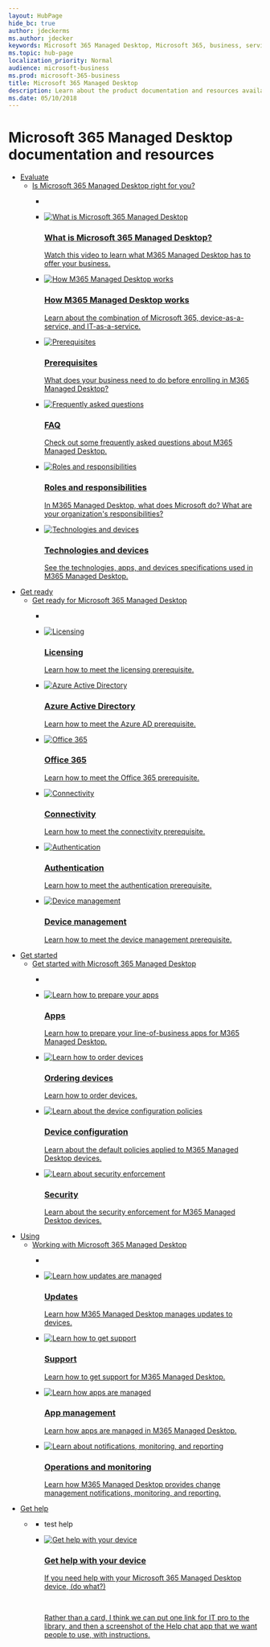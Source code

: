```yaml
---
layout: HubPage
hide_bc: true
author: jdeckerms
ms.author: jdecker
keywords: Microsoft 365 Managed Desktop, Microsoft 365, business, service, documentation, docs, documentation, technical information
ms.topic: hub-page
localization_priority: Normal
audience: microsoft-business
ms.prod: microsoft-365-business 
title: Microsoft 365 Managed Desktop
description: Learn about the product documentation and resources available for Microsoft 365 Managed Desktop.
ms.date: 05/10/2018
---
```

<div id="main" class="v2">
    <div class="container">
        <h1>Microsoft 365 Managed Desktop documentation and resources </h1>
        <ul class="pivots">
            <li>
                <a href="#eval">Evaluate</a>
                <ul id="eval">
                    <li>
                        <a data-default="true" href="#eval-1">Is Microsoft 365 Managed Desktop right for you?</a>
                        <ul id="eval-1" class="cardsC">
                            <li class="fullSpan">
                                <div class="container intro">
                                    <p></p>
                                </div>
                            </li>
                            <li>
                                <a href="https://review.docs.microsoft.com/microsoft-365/managed-desktop/intro/?branch=mswaas" target="_blank">
                                    <div class="cardSize">
                                        <div class="cardPadding">
                                            <div class="card">
                                                <div class="cardImageOuter">
                                                    <div class="cardImage bgdAccent1">
                                                        <img src="images/icon-video.svg" alt="What is Microsoft 365 Managed Desktop" />
                                                    </div>
                                                </div>
                                                <div class="cardText">
                                                    <h3>What is Microsoft 365 Managed Desktop?</h3>
                                                    <p>Watch this video to learn what M365 Managed Desktop has to offer your business.</p>
                                                </div>
                                            </div>
                                        </div>
                                    </div>
                                </a>
                            </li>
                            <li>
                                <a href="https://review.docs.microsoft.com/microsoft-365/managed-desktop/intro/how-managed-desktop-works" target="_blank">
                                    <div class="cardSize">
                                        <div class="cardPadding">
                                            <div class="card">
                                                <div class="cardImageOuter">
                                                    <div class="cardImage bgdAccent1">
                                                        <img src="images/bcs-partner-policies-set-device-config-1.svg" alt="How M365 Managed Desktop works" />
                                                    </div>
                                                </div>
                                                <div class="cardText">
                                                    <h3>How M365 Managed Desktop works</h3>
                                                    <p>Learn about the combination of Microsoft 365, device-as-a-service, and IT-as-a-service.</p>
                                                </div>
                                            </div>
                                        </div>
                                    </div>
                                </a>
                            </li>
                            <li>
                                <a href="https://review.docs.microsoft.com/microsoft-365/managed-desktop/intro/prerequisites" target="_blank">
                                    <div class="cardSize">
                                        <div class="cardPadding">
                                            <div class="card">
                                                <div class="cardImageOuter">
                                                    <div class="cardImage bgdAccent1">
                                                        <img src="images/bcs-partner-advanced-management-settings-8.svg" alt="Prerequisites" />
                                                    </div>
                                                </div>
                                                <div class="cardText">
                                                    <h3>Prerequisites</h3>
                                                    <p>What does your business need to do before enrolling in M365 Managed Desktop?</p>
                                                </div>
                                            </div>
                                        </div>
                                    </div>
                                </a>
                            </li>
                            <li>
                                <a href="https://review.docs.microsoft.com/microsoft-365/managed-desktop/intro/faq" target="_blank">
                                    <div class="cardSize">
                                        <div class="cardPadding">
                                            <div class="card">
                                                <div class="cardImageOuter">
                                                    <div class="cardImage bgdAccent1">
                                                        <img src="images/bcs-partner-advanced-management-faq-2.svg" alt="Frequently asked questions" />
                                                    </div>
                                                </div>
                                                <div class="cardText">
                                                    <h3>FAQ</h3>
                                                    <p>Check out some frequently asked questions about M365 Managed Desktop.</p>
                                                </div>
                                            </div>
                                        </div>
                                    </div>
                                </a>
                            </li>
                             <li>
                                <a href="https://review.docs.microsoft.com/microsoft-365/managed-desktop/intro/roles-and-responsibilities" target="_blank">
                                    <div class="cardSize">
                                        <div class="cardPadding">
                                            <div class="card">
                                                <div class="cardImageOuter">
                                                    <div class="cardImage bgdAccent1">
                                                        <img src="images/bcs-partner-advanced-management-learn-about-1.svg" alt="Roles and responsibilities" />
                                                    </div>
                                                </div>
                                                <div class="cardText">
                                                    <h3>Roles and responsibilities</h3>
                                                    <p>In M365 Managed Desktop, what does Microsoft do? What are your organization's responsibilities?</p>
                                                </div>
                                            </div>
                                        </div>
                                    </div>
                                </a>
                            </li> 
                            <li>
                                <a href="https://review.docs.microsoft.com/microsoft-365/managed-desktop/intro/technologies-and-devices" target="_blank">
                                    <div class="cardSize">
                                        <div class="cardPadding">
                                            <div class="card">
                                                <div class="cardImageOuter">
                                                    <div class="cardImage bgdAccent1">
                                                        <img src="images/bcs-partner-advanced-management-install-4.svg" alt="Technologies and devices" />
                                                    </div>
                                                </div>
                                                <div class="cardText">
                                                    <h3>Technologies and devices</h3>
                                                    <p>See the technologies, apps, and devices specifications used in M365 Managed Desktop.</p>
                                                </div>
                                            </div>
                                        </div>
                                    </div>
                                </a>
                            </li>
                        </ul>
                    </li>
                </ul>
            </li>
            <li>
                <a href="#get-ready">Get ready</a>
                <ul id="get-ready">
                      <li>
                        <a data-default="true" href="#ready-1">Get ready for Microsoft 365 Managed Desktop</a>
                        <ul id="ready-1" class="cardsC">
                            <li class="fullSpan">
                                <div class="container intro">
                                    <p></p>
                                </div>
                            </li>
                            <li>
                                <a href="https://review.docs.microsoft.com/microsoft-365/managed-desktop/get-ready/?branch=mswaas" target="_blank">
                                    <div class="cardSize">
                                        <div class="cardPadding">
                                            <div class="card">
                                                <div class="cardImageOuter">
                                                    <div class="cardImage bgdAccent1">
                                                        <img src="images/bcs-partner-advanced-management-faq-2.svg" alt="Licensing" />
                                                    </div>
                                                </div>
                                                <div class="cardText">
                                                    <h3>Licensing</h3>
                                                    <p>Learn how to meet the licensing prerequisite.</p>
                                                </div>
                                            </div>
                                        </div>
                                    </div>
                                </a>
                            </li>
                            <li>
                                <a href="https://review.docs.microsoft.com/microsoft-365/managed-desktop/get-ready/?branch=mswaas" target="_blank">
                                    <div class="cardSize">
                                        <div class="cardPadding">
                                            <div class="card">
                                                <div class="cardImageOuter">
                                                    <div class="cardImage bgdAccent1">
                                                        <img src="images/bcs-partner-advanced-management-add-domain-2.svg" alt="Azure Active Directory" />
                                                    </div>
                                                </div>
                                                <div class="cardText">
                                                    <h3>Azure Active Directory</h3>
                                                    <p>Learn how to meet the Azure AD prerequisite.</p>
                                                </div>
                                            </div>
                                        </div>
                                    </div>
                                </a>
                            </li><li>
                                <a href="https://review.docs.microsoft.com/microsoft-365/managed-desktop/get-ready/?branch=mswaas" target="_blank">
                                    <div class="cardSize">
                                        <div class="cardPadding">
                                            <div class="card">
                                                <div class="cardImageOuter">
                                                    <div class="cardImage bgdAccent1">
                                                        <img src="images/bcs-partner-office-migration-1.svg" alt="Office 365" />
                                                    </div>
                                                </div>
                                                <div class="cardText">
                                                    <h3>Office 365</h3>
                                                    <p>Learn how to meet the Office 365 prerequisite.</p>
                                                </div>
                                            </div>
                                        </div>
                                    </div>
                                </a>
                            </li><li>
                                <a href="https://review.docs.microsoft.com/microsoft-365/managed-desktop/get-ready/?branch=mswaas" target="_blank">
                                    <div class="cardSize">
                                        <div class="cardPadding">
                                            <div class="card">
                                                <div class="cardImageOuter">
                                                    <div class="cardImage bgdAccent1">
                                                        <img src="images/bcs-partner-advanced-management-intune-1.svg" alt="Connectivity" />
                                                    </div>
                                                </div>
                                                <div class="cardText">
                                                    <h3>Connectivity</h3>
                                                    <p>Learn how to meet the connectivity prerequisite.</p>
                                                </div>
                                            </div>
                                        </div>
                                    </div>
                                </a>
                            </li><li>
                                <a href="https://review.docs.microsoft.com/microsoft-365/managed-desktop/get-ready/?branch=mswaas" target="_blank">
                                    <div class="cardSize">
                                        <div class="cardPadding">
                                            <div class="card">
                                                <div class="cardImageOuter">
                                                    <div class="cardImage bgdAccent1">
                                                        <img src="images/bcs-partner-advanced-management-find-partner-2.svg" alt="Authentication" />
                                                    </div>
                                                </div>
                                                <div class="cardText">
                                                    <h3>Authentication</h3>
                                                    <p>Learn how to meet the authentication prerequisite.</p>
                                                </div>
                                            </div>
                                        </div>
                                    </div>
                                </a>
                            </li><li>
                                <a href="https://review.docs.microsoft.com/microsoft-365/managed-desktop/get-ready/?branch=mswaas" target="_blank">
                                    <div class="cardSize">
                                        <div class="cardPadding">
                                            <div class="card">
                                                <div class="cardImageOuter">
                                                    <div class="cardImage bgdAccent1">
                                                        <img src="images/bcs-partner-advanced-management-install-4.svg" alt="Device management" />
                                                    </div>
                                                </div>
                                                <div class="cardText">
                                                    <h3>Device management</h3>
                                                    <p>Learn how to meet the device management prerequisite.</p>
                                                </div>
                                            </div>
                                        </div>
                                    </div>
                                </a>
                            </li>
                        </ul>
                    </li>
                    </li>
                </ul>
            </li>
            <li>
                <a href="#get-started">Get started</a>
                <ul id="get-started">
                      <li>
                        <a data-default="true" href="#using-1">Get started with Microsoft 365 Managed Desktop</a>
                        <ul id="using-1" class="cardsC">
                            <li class="fullSpan">
                                <div class="container intro">
                                    <p></p>
                                </div>
                            </li>
                            <li>
                                <a href="https://review.docs.microsoft.com/microsoft-365/managed-desktop/get-started/apps?branch=mswaas" target="_blank">
                                    <div class="cardSize">
                                        <div class="cardPadding">
                                            <div class="card">
                                                <div class="cardImageOuter">
                                                    <div class="cardImage bgdAccent1">
                                                        <img src="images/bcs-partner-advanced-management-settings-8.svg" alt="Learn how to prepare your apps" />
                                                    </div>
                                                </div>
                                                <div class="cardText">
                                                    <h3>Apps</h3>
                                                    <p>Learn how to prepare your line-of-business apps for M365 Managed Desktop.</p>
                                                </div>
                                            </div>
                                        </div>
                                    </div>
                                </a>
                            </li>
                            <li>
                                <a href="https://review.docs.microsoft.com/microsoft-365/managed-desktop/get-started/devices?branch=mswaas" target="_blank">
                                    <div class="cardSize">
                                        <div class="cardPadding">
                                            <div class="card">
                                                <div class="cardImageOuter">
                                                    <div class="cardImage bgdAccent1">
                                                        <img src="images/bcs-partner-get-started-1.svg" alt="Learn how to order devices" />
                                                    </div>
                                                </div>
                                                <div class="cardText">
                                                    <h3>Ordering devices</h3>
                                                    <p>Learn how to order devices.</p>
                                                </div>
                                            </div>
                                        </div>
                                    </div>
                                </a>
                            </li>
                            <li>
                                <a href="https://review.docs.microsoft.com/microsoft-365/managed-desktop/get-started/device-configuration?branch=mswaas" target="_blank">
                                    <div class="cardSize">
                                        <div class="cardPadding">
                                            <div class="card">
                                                <div class="cardImageOuter">
                                                    <div class="cardImage bgdAccent1">
                                                        <img src="images/admin-devices-intune-6.svg" alt="Learn about the device configuration policies" />
                                                    </div>
                                                </div>
                                                <div class="cardText">
                                                    <h3>Device configuration</h3>
                                                    <p>Learn about the default policies applied to M365 Managed Desktop devices.</p>
                                                </div>
                                            </div>
                                        </div>
                                    </div>
                                </a>
                            </li>
                            <li>
                                <a href="https://review.docs.microsoft.com/microsoft-365/managed-desktop/get-started/security?branch=mswaas" target="_blank">
                                    <div class="cardSize">
                                        <div class="cardPadding">
                                            <div class="card">
                                                <div class="cardImageOuter">
                                                    <div class="cardImage bgdAccent1">
                                                        <img src="images/admin-security-security-compliance-o365.svg" alt="Learn about security enforcement" />
                                                    </div>
                                                </div>
                                                <div class="cardText">
                                                    <h3>Security</h3>
                                                    <p>Learn about the security enforcement for M365 Managed Desktop devices.</p>
                                                </div>
                                            </div>
                                        </div>
                                    </div>
                                </a>
                            </li>
                        </ul>
                    </li>
                    </li>
                </ul>
            </li>
            <li>
                <a href="#using">Using</a>
                <ul id="using">
                    <li>
                        <a data-default="true" href="#using-1">Working with Microsoft 365 Managed Desktop</a>
                        <ul id="using-1" class="cardsC">
                            <li class="fullSpan">
                                <div class="container intro">
                                    <p></p>
                                </div>
                            </li>
                            <li>
                                <a href="https://review.docs.microsoft.com/microsoft-365/managed-desktop/working-with-managed-desktop/updates?branch=mswaas" target="_blank">
                                    <div class="cardSize">
                                        <div class="cardPadding">
                                            <div class="card">
                                                <div class="cardImageOuter">
                                                    <div class="cardImage bgdAccent1">
                                                        <img src="images/bcs-partner-reset-windows-4.svg" alt="Learn how updates are managed" />
                                                    </div>
                                                </div>
                                                <div class="cardText">
                                                    <h3>Updates</h3>
                                                    <p>Learn how M365 Managed Desktop manages updates to devices.</p>
                                                </div>
                                            </div>
                                        </div>
                                    </div>
                                </a>
                            </li>
                            <li>
                                <a href="https://review.docs.microsoft.com/microsoft-365/managed-desktop/working-with-managed-desktop/support?branch=mswaas" target="_blank">
                                    <div class="cardSize">
                                        <div class="cardPadding">
                                            <div class="card">
                                                <div class="cardImageOuter">
                                                    <div class="cardImage bgdAccent1">
                                                        <img src="images/bcs-partner-advanced-management-technical-support-4.svg" alt="Learn how to get support" />
                                                    </div>
                                                </div>
                                                <div class="cardText">
                                                    <h3>Support</h3>
                                                    <p>Learn how to get support for M365 Managed Desktop.</p>
                                                </div>
                                            </div>
                                        </div>
                                    </div>
                                </a>
                            </li>
                            <li>
                                <a href="https://review.docs.microsoft.com/microsoft-365/managed-desktop/working-with-managed-desktop/manage-apps?branch=mswaas" target="_blank">
                                    <div class="cardSize">
                                        <div class="cardPadding">
                                            <div class="card">
                                                <div class="cardImageOuter">
                                                    <div class="cardImage bgdAccent1">
                                                        <img src="images/bcs-partner-advanced-management-intune-1.svg" alt="Learn how apps are managed" />
                                                    </div>
                                                </div>
                                                <div class="cardText">
                                                    <h3>App management</h3>
                                                    <p>Learn how apps are managed in M365 Managed Desktop.</p>
                                                </div>
                                            </div>
                                        </div>
                                    </div>
                                </a>
                            </li>
                            <li>
                                <a href="https://review.docs.microsoft.com/microsoft-365/managed-desktop/working-with-managed-desktop/operations-and-monitoring?branch=mswaas" target="_blank">
                                    <div class="cardSize">
                                        <div class="cardPadding">
                                            <div class="card">
                                                <div class="cardImageOuter">
                                                    <div class="cardImage bgdAccent1">
                                                        <img src="images/bcs-partner-policies-view-policies-2.svg" alt="Learn about notifications, monitoring, and reporting" />
                                                    </div>
                                                </div>
                                                <div class="cardText">
                                                    <h3>Operations and monitoring</h3>
                                                    <p>Learn how M365 Managed Desktop provides change management notifications, monitoring, and reporting.</p>
                                                </div>
                                            </div>
                                        </div>
                                    </div>
                                </a>
                            </li>
                        </ul>
                    </li>
                    </li>
                </ul>
            </li>
            <li>
                <a href="#helpa">Get help</a>
                <ul id="helpa">                    
                    <li>
                        <a data-default="true" href="#helpa-1"></a>
                        <ul id="helpa-1" class="cardsC">
                            <li class="fullSpan">
                                <div class="container intro">
                                    <p>test help</p>
                                </div>
                            </li>
                            <li>
                                <a href="https://review.docs.microsoft.com/microsoft-365/managed-desktop/working-with-managed-desktop/support?branch=mswaas" target="_blank">
                                    <div class="cardSize">
                                        <div class="cardPadding">
                                            <div class="card">
                                                <div class="cardImageOuter">
                                                    <div class="cardImage bgdAccent1">
                                                        <img src="images/iw-product-help-windows-help-4.svg" alt="Get help with your device" />
                                                    </div>
                                                </div>
                                                <div class="cardText">
                                                    <h3>Get help with your device</h3>
                                                    <p>If you need help with your Microsoft 365 Managed Desktop device, (do what?) </p><br><p>Rather than a card, I think we can put one link for IT pro to the library, and then a screenshot of the Help chat app that we want people to use, with instructions.</p>
                                                </div>
                                            </div>
                                        </div>
                                    </div>
                                </a>
                            </li>
                        </ul>
                    </li>
                </ul>
            </li>
        </ul>
    </div>
</div>

